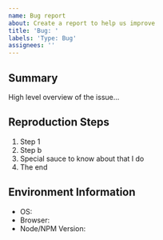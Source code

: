```yaml
---
name: Bug report
about: Create a report to help us improve
title: 'Bug: '
labels: 'Type: Bug'
assignees: ''
---
```


<!--
  Thank you for contributing to Crystal Ball 🎉
  Please remember to follow the code of conduct when submitting issues.
-->

## Summary

<!--
  Please provide a summary of the issue.
  Feel free to use as many emojis as you want 😉.
-->

High level overview of the issue...

## Reproduction Steps

<!--
  Please provide *complete* reproduction steps for the issue, gifs are especially
  appreciated for complex reproduction steps!
-->

1. Step 1
1. Step b
1. Special sauce to know about that I do
1. The end

## Environment Information

- OS: <!-- e.g. macOS Sierra 10.12.1 -->
- Browser: <!-- e.g. Chrome 55 or IE 11 -->
- Node/NPM Version: <!-- e.g. Node 8.9.1 with npm 5.6.0 -->
